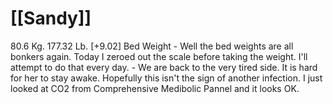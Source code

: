 # [[Sandy]]
80.6 Kg. 177.32 Lb. [+9.02] Bed Weight
	- Well the bed weights are all bonkers again.  Today I zeroed out the scale before taking the weight.  I'll attempt to do that every day.
	- We are back to the very tired side.  It is hard for her to stay awake.  Hopefully this isn't the sign of another infection.  I just looked at CO2 from Comprehensive Medibolic Pannel and it looks OK.